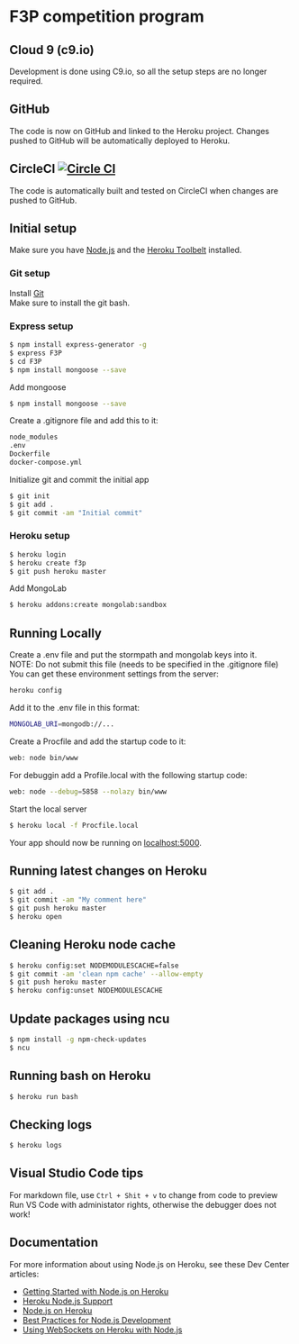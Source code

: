 # F3P competition program

## Cloud 9 (c9.io)
Development is done using C9.io, so all the setup steps are no longer required.

## GitHub
The code is now on GitHub and linked to the Heroku project. Changes pushed to GitHub will be automatically deployed to Heroku.

## CircleCI [![Circle CI](https://circleci.com/gh/brunmorten/F3P.svg?style=shield)](https://circleci.com/gh/brunmorten/F3P)
The code is automatically built and tested on CircleCI when changes are pushed to GitHub.

## Initial setup

Make sure you have [Node.js](http://nodejs.org/) and the [Heroku Toolbelt](https://toolbelt.heroku.com/) installed.

### Git setup  
Install [Git](http://git-scm.com/download/win)  
Make sure to install the git bash.

### Express setup

```sh
$ npm install express-generator -g
$ express F3P
$ cd F3P
$ npm install mongoose --save
```

Add mongoose  

```sh
$ npm install mongoose --save
```

Create a .gitignore file and add this to it:

```sh
node_modules
.env
Dockerfile
docker-compose.yml
```

Initialize git and commit the initial app

```sh
$ git init
$ git add .
$ git commit -am "Initial commit"
```

### Heroku setup

```sh
$ heroku login
$ heroku create f3p
$ git push heroku master
```

Add MongoLab
```sh
$ heroku addons:create mongolab:sandbox
```

## Running Locally

Create a .env file and put the stormpath and mongolab keys into it.  
NOTE: Do not submit this file (needs to be specified in the .gitignore file)
You can get these environment settings from the server:
```sh
heroku config
```

Add it to the .env file in this format:

```sh
MONGOLAB_URI=mongodb://...
```

Create a Procfile and add the startup code to it:

```sh
web: node bin/www
```

For debuggin add a Profile.local with the following startup code:
```sh
web: node --debug=5858 --nolazy bin/www
```

Start the local server

```sh
$ heroku local -f Procfile.local
```

Your app should now be running on [localhost:5000](http://localhost:5000/).

## Running latest changes on Heroku

```sh
$ git add .
$ git commit -am "My comment here"
$ git push heroku master
$ heroku open
```

## Cleaning Heroku node cache
```sh
$ heroku config:set NODEMODULESCACHE=false
$ git commit -am 'clean npm cache' --allow-empty
$ git push heroku master
$ heroku config:unset NODEMODULESCACHE
```

## Update packages using ncu
```sh
$ npm install -g npm-check-updates
$ ncu
```

## Running bash on Heroku
```sh
$ heroku run bash
```

## Checking logs

```sh
$ heroku logs
```

## Visual Studio Code tips

For markdown file, use `Ctrl + Shit + v` to change from code to preview  
Run VS Code with administator rights, otherwise the debugger does not work!

## Documentation

For more information about using Node.js on Heroku, see these Dev Center articles:

- [Getting Started with Node.js on Heroku](https://devcenter.heroku.com/articles/getting-started-with-nodejs)
- [Heroku Node.js Support](https://devcenter.heroku.com/articles/nodejs-support)
- [Node.js on Heroku](https://devcenter.heroku.com/categories/nodejs)
- [Best Practices for Node.js Development](https://devcenter.heroku.com/articles/node-best-practices)
- [Using WebSockets on Heroku with Node.js](https://devcenter.heroku.com/articles/node-websockets)
